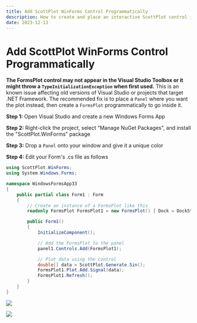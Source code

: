 ```yaml
---
title: Add ScottPlot WinForms Control Programmatically
description: How to create and place an interactive ScottPlot control in a Form without using the Visual Studio designer
date: 2023-12-13
---
```


# Add ScottPlot WinForms Control Programmatically

**The FormsPlot control may not appear in the Visual Studio Toolbox or it might throw a `TypeInitializationException` when first used.** This is an known issue affecting old versions of Visual Studio or projects that target .NET Framework. The recommended fix is to place a `Panel` where you want the plot instead, then create a `FormsPlot` programmatically to go inside it.

**Step 1:** Open Visual Studio and create a new Windows Forms App

**Step 2:** Right-click the project, select "Manage NuGet Packages", and install the "ScottPlot.WinForms" package

**Step 3:** Drop a `Panel` onto your window and give it a unique color

**Step 4:** Edit your Form's .cs file as follows

```cs
using ScottPlot.WinForms;
using System.Windows.Forms;

namespace WindowsFormsApp33
{
    public partial class Form1 : Form
    {
        // Create an instance of a FormsPlot like this
        readonly FormsPlot FormsPlot1 = new FormsPlot() { Dock = DockStyle.Fill };

        public Form1()
        {
            InitializeComponent();

            // Add the FormsPlot to the panel
            panel1.Controls.Add(FormsPlot1);

            // Plot data using the control
            double[] data = ScottPlot.Generate.Sin();
            FormsPlot1.Plot.Add.Signal(data);
            FormsPlot1.Refresh();
        }
    }
}
```

![](/images/faq/add-winforms-programmatically/screenshot3.png)

![](/images/faq/add-winforms-programmatically/screenshot4.png)
